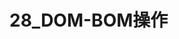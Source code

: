 # 28_DOM-BOM操作

<script setup>
import pdf from '../components/pdf.vue'
</script>

<pdf path="28_DOM-BOM操作" />
